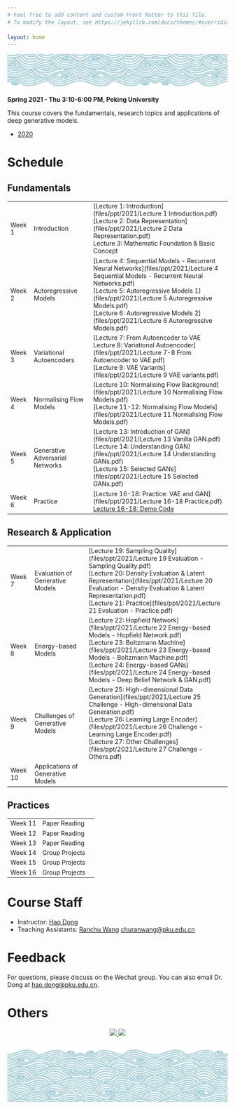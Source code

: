 ```yaml
---
# Feel free to add content and custom Front Matter to this file.
# To modify the layout, see https://jekyllrb.com/docs/themes/#overriding-theme-defaults

layout: home
---
```



<a href="https://deepreinforcementlearningbook.org" target="\_blank">
  <img src="files/web/water-top-small-min.png" />
 </a> 



**Spring 2021 - Thu 3:10-6:00 PM, Peking University**

This course covers the fundamentals, research topics and applications of deep generative models.

- [2020](index2020.markdown)



# Schedule

## Fundamentals

|  		  |       |        |
| :------| :---- | :---- |
| Week 1 | Introduction | [Lecture 1: Introduction](files/ppt/2021/Lecture 1 Introduction.pdf)<br>[Lecture 2: Data Representation](files/ppt/2021/Lecture 2 Data Representation.pdf)<br> Lecture 3: Mathematic Foundation & Basic Concept|
| Week 2 | Autoregressive Models | [Lecture 4: Sequential Models  - Recurrent Neural Networks](files/ppt/2021/Lecture 4 Sequential Models - Recurrent Neural Networks.pdf) <br> [Lecture 5: Autoregressive Models 1](files/ppt/2021/Lecture 5 Autoregressive Models.pdf) <br> [Lecture 6: Autoregressive Models 2](files/ppt/2021/Lecture 6 Autoregressive Models.pdf) |
| Week 3 | Variational Autoencoders | [Lecture 7: From Autoencoder to VAE <br> Lecture 8: Variational Autoencoder](files/ppt/2021/Lecture 7-8 From Autoencoder to VAE.pdf) <br> [Lecture 9: VAE Variants](files/ppt/2021/Lecture 9 VAE variants.pdf) |
| Week 4 | Normalising Flow Models | [Lecture 10: Normalising Flow Background](files/ppt/2021/Lecture 10 Normalising Flow Models.pdf) <br> [Lecture 11-12: Normalising Flow Models](files/ppt/2021/Lecture 11 Normalising Flow Models.pdf) |
| Week 5 | Generative Adversarial Networks | [Lecture 13: Introduction of GAN](files/ppt/2021/Lecture 13 Vanilla GAN.pdf) <br> [Lecture 14: Understanding GAN](files/ppt/2021/Lecture 14 Understanding GANs.pdf)  <br> [Lecture 15: Selected GANs](files/ppt/2021/Lecture 15 Selected GANs.pdf)  |
| Week 6 | Practice | [Lecture 16-18: Practice: VAE and GAN](files/ppt/2021/Lecture 16-18 Practice.pdf) <br> [Lecture 16-18: Demo Code](https://github.com/deep-generative-models/deep-generative-models.github.io/tree/master/files/ppt/2021/Lecture%2016-18%20Code)|

## Research & Application

|  		  |       |        |
| :------| :---- | :---- |
| Week 7 | Evaluation of Generative Models | [Lecture 19: Sampling Quality](files/ppt/2021/Lecture 19 Evaluation - Sampling Quality.pdf) <br> [Lecture 20: Density Evaluation & Latent Representation](files/ppt/2021/Lecture 20 Evaluation - Density Evaluation & Latent Representation.pdf) <br> [Lecture 21: Practice](files/ppt/2021/Lecture 21 Evaluation - Practice.pdf)   |
| Week 8 | Energy-based Models |  [Lecture 22: Hopfield Network](files/ppt/2021/Lecture 22 Energy-based Models - Hopfield Network.pdf) <br> [Lecture 23: Boltzmann Machine](files/ppt/2021/Lecture 23 Energy-based Models - Boltzmann Machine.pdf) <br> [Lecture 24: Energy-based GANs](files/ppt/2021/Lecture 24 Energy-based Models - Deep Belief Network & GAN.pdf)  |
| Week 9 | Challenges of Generative Models |  [Lecture 25: High-dimensional Data Generation](files/ppt/2021/Lecture 25 Challenge - High-dimensional Data Generation.pdf) <br> [Lecture 26: Learning Large Encoder](files/ppt/2021/Lecture 26 Challenge - Learning Large Encoder.pdf) <br> [Lecture 27: Other Challenges](files/ppt/2021/Lecture 27 Challenge - Others.pdf) |
| Week 10 | Applications of Generative Models |  |


## Practices

|  		  |       |        |
| :------| :---- | :---- |
| Week 11 | Paper Reading | |
| Week 12 | Paper Reading | |
| Week 13 | Paper Reading | |
| Week 14 | Group Projects | |
| Week 15 | Group Projects | |
| Week 16 | Group Projects | |

# Course Staff
- Instructor: [Hao Dong](http://zsdonghao.github.io)
- Teaching Assistants: [Ranchu Wang](churanwang@pku.edu.cn) churanwang@pku.edu.cn


# Feedback
For questions, please discuss on the Wechat group. You can also email Dr. Dong at hao.dong@pku.edu.cn.

# Others

<div align="center">
<p float="left">

<a href="https://deepreinforcementlearningbook.org" target="\_blank">
  <img src="http://deep-reinforcement-learning-book.github.io/assets/images/cover_v1.png" width="200" />
 </a> 


<a href="http://www.broadview.com.cn/book/5059">
  <img src="http://download.broadview.com.cn/ScreenShow/180371146440fada4ad2" width="174" /> 
</a>

</p>
</div>

<a href="https://deepreinforcementlearningbook.org" target="\_blank">
  <img src="files/web/water-bottom-min.png" />
 </a> 

